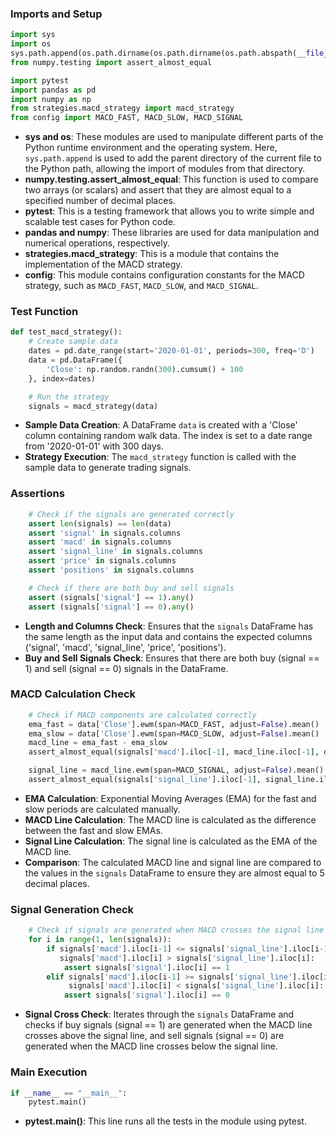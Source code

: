 ### Imports and Setup

```python
import sys
import os
sys.path.append(os.path.dirname(os.path.dirname(os.path.abspath(__file__))))
from numpy.testing import assert_almost_equal

import pytest
import pandas as pd
import numpy as np
from strategies.macd_strategy import macd_strategy
from config import MACD_FAST, MACD_SLOW, MACD_SIGNAL
```

- **sys and os**: These modules are used to manipulate different parts of the Python runtime environment and the operating system. Here, `sys.path.append` is used to add the parent directory of the current file to the Python path, allowing the import of modules from that directory.
- **numpy.testing.assert_almost_equal**: This function is used to compare two arrays (or scalars) and assert that they are almost equal to a specified number of decimal places.
- **pytest**: This is a testing framework that allows you to write simple and scalable test cases for Python code.
- **pandas and numpy**: These libraries are used for data manipulation and numerical operations, respectively.
- **strategies.macd_strategy**: This is a module that contains the implementation of the MACD strategy.
- **config**: This module contains configuration constants for the MACD strategy, such as `MACD_FAST`, `MACD_SLOW`, and `MACD_SIGNAL`.

### Test Function

```python
def test_macd_strategy():
    # Create sample data
    dates = pd.date_range(start='2020-01-01', periods=300, freq='D')
    data = pd.DataFrame({
        'Close': np.random.randn(300).cumsum() + 100
    }, index=dates)

    # Run the strategy
    signals = macd_strategy(data)
```

- **Sample Data Creation**: A DataFrame `data` is created with a 'Close' column containing random walk data. The index is set to a date range from '2020-01-01' with 300 days.
- **Strategy Execution**: The `macd_strategy` function is called with the sample data to generate trading signals.

### Assertions

```python
    # Check if the signals are generated correctly
    assert len(signals) == len(data)
    assert 'signal' in signals.columns
    assert 'macd' in signals.columns  
    assert 'signal_line' in signals.columns
    assert 'price' in signals.columns  
    assert 'positions' in signals.columns  

    # Check if there are both buy and sell signals
    assert (signals['signal'] == 1).any()
    assert (signals['signal'] == 0).any()
```

- **Length and Columns Check**: Ensures that the `signals` DataFrame has the same length as the input data and contains the expected columns ('signal', 'macd', 'signal_line', 'price', 'positions').
- **Buy and Sell Signals Check**: Ensures that there are both buy (signal == 1) and sell (signal == 0) signals in the DataFrame.

### MACD Calculation Check

```python
    # Check if MACD components are calculated correctly
    ema_fast = data['Close'].ewm(span=MACD_FAST, adjust=False).mean()
    ema_slow = data['Close'].ewm(span=MACD_SLOW, adjust=False).mean()
    macd_line = ema_fast - ema_slow
    assert_almost_equal(signals['macd'].iloc[-1], macd_line.iloc[-1], decimal=5)

    signal_line = macd_line.ewm(span=MACD_SIGNAL, adjust=False).mean()
    assert_almost_equal(signals['signal_line'].iloc[-1], signal_line.iloc[-1], decimal=5)
```

- **EMA Calculation**: Exponential Moving Averages (EMA) for the fast and slow periods are calculated manually.
- **MACD Line Calculation**: The MACD line is calculated as the difference between the fast and slow EMAs.
- **Signal Line Calculation**: The signal line is calculated as the EMA of the MACD line.
- **Comparison**: The calculated MACD line and signal line are compared to the values in the `signals` DataFrame to ensure they are almost equal to 5 decimal places.

### Signal Generation Check

```python
    # Check if signals are generated when MACD crosses the signal line
    for i in range(1, len(signals)):
        if signals['macd'].iloc[i-1] <= signals['signal_line'].iloc[i-1] and \
           signals['macd'].iloc[i] > signals['signal_line'].iloc[i]:
            assert signals['signal'].iloc[i] == 1
        elif signals['macd'].iloc[i-1] >= signals['signal_line'].iloc[i-1] and \
             signals['macd'].iloc[i] < signals['signal_line'].iloc[i]:
            assert signals['signal'].iloc[i] == 0 
```

- **Signal Cross Check**: Iterates through the `signals` DataFrame and checks if buy signals (signal == 1) are generated when the MACD line crosses above the signal line, and sell signals (signal == 0) are generated when the MACD line crosses below the signal line.

### Main Execution

```python
if __name__ == "__main__":
    pytest.main()
```

- **pytest.main()**: This line runs all the tests in the module using pytest.

